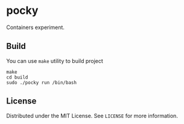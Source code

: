 # pocky

Containers experiment.

## Build

You can use `make` utility to build project

```shell
make
cd build
sudo ./pocky run /bin/bash
```

## License

Distributed under the MIT License. See `LICENSE` for more information.
